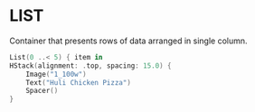 # LIST

Container that presents rows of data arranged in single column.

```swift
List(0 ..< 5) { item in
HStack(alignment: .top, spacing: 15.0) {
    Image("1_100w")
    Text("Huli Chicken Pizza")
    Spacer()
}
```
